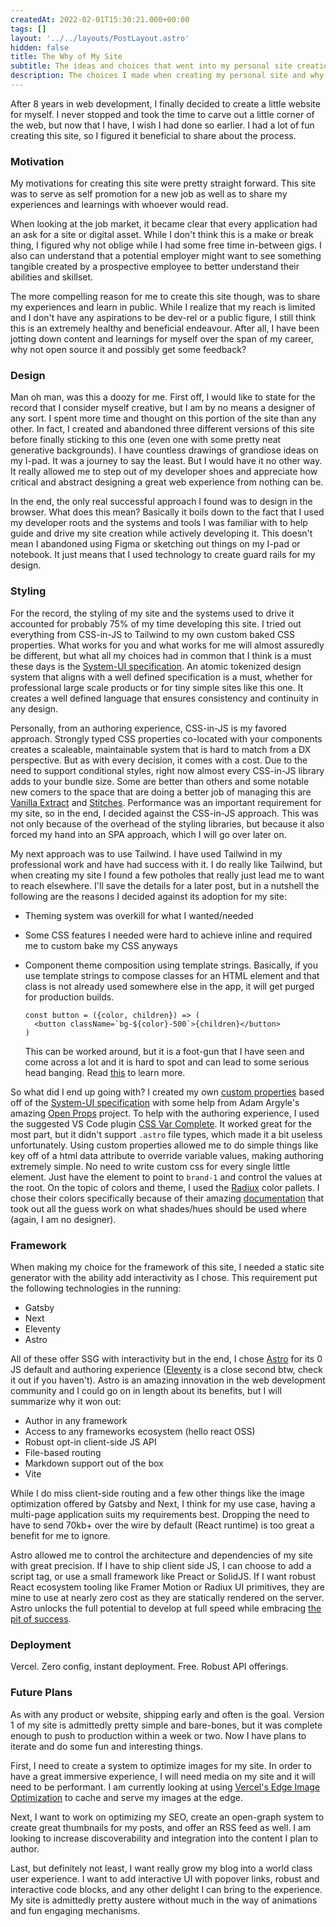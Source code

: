 ```yaml
---
createdAt: 2022-02-01T15:30:21.000+00:00
tags: []
layout: '../../layouts/PostLayout.astro'
hidden: false
title: The Why of My Site
subtitle: The ideas and choices that went into my personal site creation
description: The choices I made when creating my personal site and why
---
```


After 8 years in web development, I finally decided to create a little website for myself. I never stopped and took the time to carve out a little corner of the web, but now that I have, I wish I had done so earlier. I had a lot of fun creating this site, so I figured it beneficial to share about the process.

### Motivation

My motivations for creating this site were pretty straight forward. This site was to serve as self promotion for a new job as well as to share my experiences and learnings with whoever would read.

When looking at the job market, it became clear that every application had an ask for a site or digital asset. While I don't think this is a make or break thing, I figured why not oblige while I had some free time in-between gigs. I also can understand that a potential employer might want to see something tangible created by a prospective employee to better understand their abilities and skillset.

The more compelling reason for me to create this site though, was to share my experiences and learn in public. While I realize that my reach is limited and I don't have any aspirations to be dev-rel or a public figure, I still think this is an extremely healthy and beneficial endeavour. After all, I have been jotting down content and learnings for myself over the span of my career, why not open source it and possibly get some feedback?

### Design

Man oh man, was this a doozy for me. First off, I would like to state for the record that I consider myself creative, but I am by no means a designer of any sort. I spent more time and thought on this portion of the site than any other. In fact, I created and abandoned three different versions of this site before finally sticking to this one (even one with some pretty neat generative backgrounds). I have countless drawings of grandiose ideas on my I-pad. It was a journey to say the least. But I would have it no other way. It really allowed me to step out of my developer shoes and appreciate how critical and abstract designing a great web experience from nothing can be.

In the end, the only real successful approach I found was to design in the browser. What does this mean? Basically it boils down to the fact that I used my developer roots and the systems and tools I was familiar with to help guide and drive my site creation while actively developing it. This doesn't mean I abandoned using Figma or sketching out things on my I-pad or notebook. It just means that I used technology to create guard rails for my design.

### Styling

For the record, the styling of my site and the systems used to drive it accounted for probably 75% of my time developing this site. I tried out everything from CSS-in-JS to Tailwind to my own custom baked CSS properties. What works for you and what works for me will almost assuredly be different, but what all my choices had in common that I think is a must these days is the [System-UI specification](https://github.com/system-ui/theme-specification). An atomic tokenized design system that aligns with a well defined specification is a must, whether for professional large scale products or for tiny simple sites like this one. It creates a well defined language that ensures consistency and continuity in any design.

Personally, from an authoring experience, CSS-in-JS is my favored approach. Strongly typed CSS properties co-located with your components creates a scaleable, maintainable system that is hard to match from a DX perspective. But as with every decision, it comes with a cost. Due to the need to support conditional styles, right now almost every CSS-in-JS library adds to your bundle size. Some are better than others and some notable new comers to the space that are doing a better job of managing this are [Vanilla Extract](https://vanilla-extract.style/documentation/sprinkles-api/) and [Stitches](https://stitches.dev/). Performance was an important requirement for my site, so in the end, I decided against the CSS-in-JS approach. This was not only because of the overhead of the styling libraries, but because it also forced my hand into an SPA approach, which I will go over later on.

My next approach was to use Tailwind. I have used Tailwind in my professional work and have had success with it. I do really like Tailwind, but when creating my site I found a few potholes that really just lead me to want to reach elsewhere. I'll save the details for a later post, but in a nutshell the following are the reasons I decided against its adoption for my site:

- Theming system was overkill for what I wanted/needed
- Some CSS features I needed were hard to achieve inline and required me to custom bake my CSS anyways
- Component theme composition using template strings. Basically, if you use template strings to compose classes for an HTML element and that class is not already used somewhere else in the app, it will get purged for production builds.

      const button = ({color, children}) => (
      	<button className=`bg-${color}-500`>{children}</button>
      )

  This can be worked around, but it is a foot-gun that I have seen and come across a lot and it is hard to spot and can lead to some serious head banging. Read [this](https://v2.tailwindcss.com/docs/just-in-time-mode#arbitrary-value-support) to learn more.

So what did I end up going with? I created my own [custom properties](https://developer.mozilla.org/en-US/docs/Web/CSS/--*) based off of the [System-UI specification](https://github.com/system-ui/theme-specification) with some help from Adam Argyle's amazing [Open Props](https://open-props.style/) project. To help with the authoring experience, I used the suggested VS Code plugin [CSS Var Complete](https://marketplace.visualstudio.com/items?itemName=phoenisx.cssvar). It worked great for the most part, but it didn't support `.astro` file types, which made it a bit useless unfortunately. Using custom properties allowed me to do simple things like key off of a html data attribute to override variable values, making authoring extremely simple. No need to write custom css for every single little element. Just have the element to point to `brand-1` and control the values at the root. On the topic of colors and theme, I used the [Radiux](https://www.radix-ui.com/colors) color pallets. I chose their colors specifically because of their amazing [documentation](https://www.radix-ui.com/docs/colors/palette-composition/understanding-the-scale) that took out all the guess work on what shades/hues should be used where (again, I am no designer).

### Framework

When making my choice for the framework of this site, I needed a static site generator with the ability add interactivity as I chose. This requirement put the following technologies in the running:

- Gatsby
- Next
- Eleventy
- Astro

All of these offer SSG with interactivity but in the end, I chose [Astro](https://astro.build/) for its 0 JS default and authoring experience ([Eleventy](https://www.11ty.dev/) is a close second btw, check it out if you haven't). Astro is an amazing innovation in the web development community and I could go on in length about its benefits, but I will summarize why it won out:

- Author in any framework
- Access to any frameworks ecosystem (hello react OSS)
- Robust opt-in client-side JS API
- File-based routing
- Markdown support out of the box
- Vite

While I do miss client-side routing and a few other things like the image optimization offered by Gatsby and Next, I think for my use case, having a multi-page application suits my requirements best. Dropping the need to have to send 70kb+ over the wire by default (React runtime) is too great a benefit for me to ignore.

Astro allowed me to control the architecture and dependencies of my site with great precision. If I have to ship client side JS, I can choose to add a script tag, or use a small framework like Preact or SolidJS. If I want robust React ecosystem tooling like Framer Motion or Radiux UI primitives, they are mine to use at nearly zero cost as they are statically rendered on the server. Astro unlocks the full potential to develop at full speed while embracing [the pit of success](https://astro.build/blog/introducing-astro/#embracing-the-pit-of-success).

### Deployment

Vercel. Zero config, instant deployment. Free. Robust API offerings.

### Future Plans

As with any product or website, shipping early and often is the goal. Version 1 of my site is admittedly pretty simple and bare-bones, but it was complete enough to push to production within a week or two. Now I have plans to iterate and do some fun and interesting things.

First, I need to create a system to optimize images for my site. In order to have a great immersive experience, I will need media on my site and it will need to be performant. I am currently looking at using [Vercel's Edge Image Optimization](https://vercel.com/docs/file-system-api#configuration/images) to cache and serve my images at the edge.

Next, I want to work on optimizing my SEO, create an open-graph system to create great thumbnails for my posts, and offer an RSS feed as well. I am looking to increase discoverability and integration into the content I plan to author.

Last, but definitely not least, I want really grow my blog into a world class user experience. I want to add interactive UI with popover links, robust and interactive code blocks, and any other delight I can bring to the experience. My site is admittedly pretty austere without much in the way of animations and fun engaging mechanisms.
